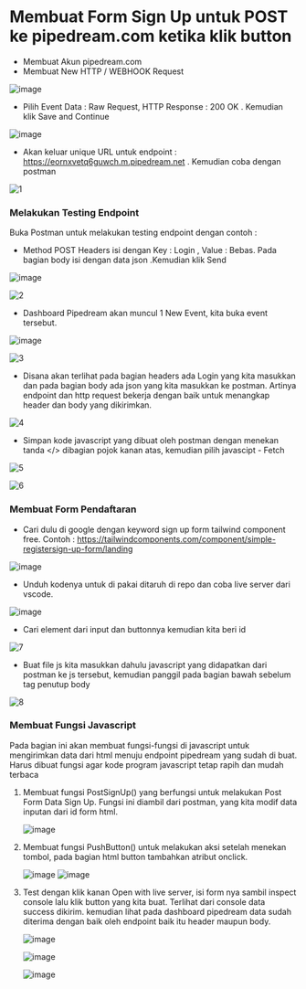 # Membuat Form Sign Up untuk POST ke pipedream.com ketika klik button
* Membuat Akun pipedream.com
* Membuat New HTTP / WEBHOOK Request

![image](https://github.com/kerjabhakti/SisterAryo/assets/56922640/1bc88d0d-6e18-48bc-9d78-f076f80d3abf)

* Pilih Event Data : Raw Request, HTTP Response : 200 OK . Kemudian klik Save and Continue

![image](https://github.com/kerjabhakti/SisterAryo/assets/56922640/33cc51f6-edfd-45d5-836e-2ea4b3db852f)

* Akan keluar unique URL untuk endpoint : https://eornxvetq6guwch.m.pipedream.net . Kemudian coba dengan postman

![1](https://github.com/kerjabhakti/SisterAryo/assets/56922640/8e6d7c8d-18c3-449a-9e1f-6f627dec27a2)

### Melakukan Testing Endpoint
Buka Postman untuk melakukan testing endpoint dengan contoh :
* Method POST Headers isi dengan Key : Login , Value : Bebas. Pada bagian body isi dengan data json .Kemudian klik Send

![image](https://github.com/kerjabhakti/SisterAryo/assets/56922640/e6af0a8c-0225-43e4-92a8-34dcf9247208)

![2](https://github.com/kerjabhakti/SisterAryo/assets/56922640/0ce79d87-d3cc-424d-b5be-44d0d46a65e1)

* Dashboard Pipedream akan muncul 1 New Event, kita buka event tersebut.

![image](https://github.com/kerjabhakti/SisterAryo/assets/56922640/b6964d0e-3b4f-4fed-b87e-ff6de15fe15c)

![3](https://github.com/kerjabhakti/SisterAryo/assets/56922640/ee70599a-eada-4384-a2f2-394cb7372f7a)

* Disana akan terlihat pada bagian headers ada Login yang kita masukkan dan pada bagian body ada json yang kita masukkan ke postman.
  Artinya endpoint dan http request bekerja dengan baik untuk menangkap header dan body yang dikirimkan.

![4](https://github.com/kerjabhakti/SisterAryo/assets/56922640/8d228237-5a42-4423-a4c0-2346535a79a5)

* Simpan kode javascript yang dibuat oleh postman dengan menekan tanda </> dibagian pojok kanan atas, kemudian pilih javascipt - Fetch

![5](https://github.com/kerjabhakti/SisterAryo/assets/56922640/a943d04a-a0fc-4688-9de5-04844d60888b)

![6](https://github.com/kerjabhakti/SisterAryo/assets/56922640/d8b82561-f85f-4453-86b0-9d9dfd28085b)

### Membuat Form Pendaftaran

* Cari dulu di google dengan keyword sign up form tailwind component free. Contoh : https://tailwindcomponents.com/component/simple-registersign-up-form/landing

![image](https://github.com/kerjabhakti/SisterAryo/assets/56922640/dc84ccc4-3e86-4a51-ae99-cd83bb997b9b)

* Unduh kodenya untuk di pakai ditaruh di repo dan coba live server dari vscode.

![image](https://github.com/kerjabhakti/SisterAryo/assets/56922640/d38edabc-d903-4196-bce2-c2e18ffd581d)

* Cari element dari input dan buttonnya kemudian kita beri id

![7](https://github.com/kerjabhakti/SisterAryo/assets/56922640/1f466f7b-9778-4f27-a40b-5eef848a25ef)

* Buat file js kita masukkan dahulu javascript yang didapatkan dari postman ke js tersebut, kemudian panggil pada bagian bawah sebelum tag penutup body

![8](https://github.com/kerjabhakti/SisterAryo/assets/56922640/7f3907b8-1e37-4171-b60f-830a5e4d53dd)

### Membuat Fungsi Javascript

Pada bagian ini akan membuat fungsi-fungsi di javascript untuk mengirimkan data dari html menuju endpoint pipedream yang sudah di buat. Harus dibuat fungsi agar kode program javascript tetap rapih dan mudah terbaca

1. Membuat fungsi PostSignUp() yang berfungsi untuk melakukan Post Form Data Sign Up. Fungsi ini diambil dari postman, yang kita modif data inputan dari id form html.
  
   ![image](https://github.com/kerjabhakti/SisterAryo/assets/56922640/8cbb4e82-3e6d-4903-a698-4cd74d5b3884)

2. Membuat fungsi PushButton() untuk melakukan aksi setelah menekan tombol, pada bagian html button tambahkan atribut onclick.

   ![image](https://github.com/kerjabhakti/SisterAryo/assets/56922640/99035e1b-209c-45f1-8667-c1c1e3b188dc)
   ![image](https://github.com/kerjabhakti/SisterAryo/assets/56922640/ce8aff82-a11d-4a8c-88c1-8ec51a8cdb5d)

3. Test dengan klik kanan Open with live server, isi form nya sambil inspect console lalu klik button yang kita buat. Terlihat dari console data success dikirim. kemudian lihat pada dashboard pipedream data sudah diterima dengan baik oleh endpoint baik itu header maupun body.

   ![image](https://github.com/kerjabhakti/SisterAryo/assets/56922640/63869798-4a85-4883-8ed2-ab4a878a97d7)
 
   ![image](https://github.com/kerjabhakti/SisterAryo/assets/56922640/b68ca948-91f9-4337-a674-c259977b1291)

   ![image](https://github.com/kerjabhakti/SisterAryo/assets/56922640/7e50ef51-fe11-45da-8c42-b98172590201)

